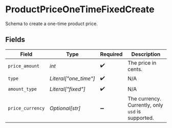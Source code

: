 # ProductPriceOneTimeFixedCreate

Schema to create a one-time product price.


## Fields

| Field                                             | Type                                              | Required                                          | Description                                       |
| ------------------------------------------------- | ------------------------------------------------- | ------------------------------------------------- | ------------------------------------------------- |
| `price_amount`                                    | *int*                                             | :heavy_check_mark:                                | The price in cents.                               |
| `type`                                            | *Literal["one_time"]*                             | :heavy_check_mark:                                | N/A                                               |
| `amount_type`                                     | *Literal["fixed"]*                                | :heavy_check_mark:                                | N/A                                               |
| `price_currency`                                  | *Optional[str]*                                   | :heavy_minus_sign:                                | The currency. Currently, only `usd` is supported. |